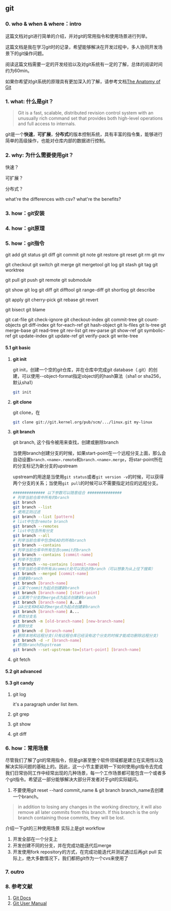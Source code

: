 ## git

### 0. who & when & where：intro
这篇文档对git进行简单的介绍，并对git的常用指令和使用场景进行列举。

这篇文档是我在学习git时的记录，希望能够解决在开发过程中，多人协同开发场景下的git操作问题。

阅读这篇文档需要一定的开发经验以及对git系统有一定的了解，总体的阅读时间约为60min。

如果你希望对git系统的原理具有更加深入的了解，请参考文档[The Anatomy of Git](./git-anatomy.md)

### 1. what: 什么是git？
> Git is a fast, scalable, distributed revision control system with an unusually rich command set that provides both high-level operations and full access to internals.

git是一个**快速**，**可扩展**，**分布式**的版本控制系统，具有丰富的指令集，能够进行简单的高级操作，也能对仓库内部的数据进行控制。

### 2. why: 为什么需要使用git？
快速？

可扩展？

分布式？

what're the differences with csv? what're the benefits?

### 3. how：git安装

### 4. how：git原理

### 5. how：git指令

git add
git status
git diff
git commit
git note
git restore
git reset
git rm
git mv


git checkout
git switch
git merge
git mergetool
git log
git stash
git tag
git worktree

git pull
git push
git remote
git submodule

git show
git log
git diff
git difftool
git range-diff
git shortlog
git describe

git apply
git cherry-pick
git rebase
git revert

git bisect
git blame

git cat-file
git check-ignore
git checkout-index
git commit-tree
git count-objects
git diff-index
git for-each-ref
git hash-object
git ls-files
git ls-tree
git merge-base
git read-tree
git rev-list
git rev-parse
git show-ref
git symbolic-ref
git update-index
git update-ref
git verify-pack
git write-tree

#### 5.1 git basic
1. **git init**

    git init，创建一个空的git仓库，并在仓库中完成git database（.git）的创建，可以使用--object-format指定object的的hash算法（sha1 or sha256，默认sha1）
    ```bash
    git init
    ```
2. **git clone**

    git clone，在
    ```bash
    git clone git://git.kernel.org/pub/scm/.../linux.git my-linux
    ```
3. **git branch**

    git branch, 这个指令被用来查找，创建或删除branch
    
    当使用branch创建分支的时候，如果start-point在一个远程分支上面，那么会自动设置`branch.<name>.remote`和`branch.<name>.merge`，将star-point所在的分支标记为新分支的upstream
    
    upstream的用途是当使用`git status`或者`git version -v`的时候，可以获得两个分支的关系；当使用`git pull`的时候可以不需要指定对应的远程分支。
    ```bash
    ############## 以下参数可以随意组合 ###############
    # 列举当前仓库中所有的branch
    git branch
    git branch --list
    # 使用正则过滤
    git branch --list [pattern]
    # list中包含remote branch
    git branch --remotes
    # list中包含所有分支
    git branch --all
    # 列举当前仓库中包含HEAD的所有branch
    git branch --contains
    # 列举当前仓库中所有包含commit的branch
    git branch --contains [commit-name]
    # 列举不包含的
    git branch --no-contains [commit-name]
    # 列举当前仓库中所有从commit处可以到达的branch（可以想象为从上往下搜索）
    git branch --merged [commit-name]
    # 创建新branch
    git branch [branch-name]
    # 以某个commit为起点创建新branch
    git branch [branch-name] [start-point]
    # 以某两个分支的merge点为起点创建新branch
    git branch [branch-name] A...B
    # 以A分支和HEAD的merge点为起点创建新branch
    git branch [branch-name] A...
    # 修改分支名
    git branch -m [old-branch-name] [new-branch-name]
    # 删除分支
    git branch -d [branch-name]
    # 删除本地和远程分支(只有远程仓库已经没有这个分支的时候才能成功删除远程分支)
    git branch -d -r [branch-name]
    # 修改branch的upstream
    git branch --set-upstream-to=[start-point] [branch-name]
    ```
4. git fetch
    

#### 5.2 git advanced

#### 5.3 git candy
1. git log

    it's a paragraph under list item.
2. git grep
3. git show
4. git diff

### 6. how：常用场景
尽管我们了解了git的常用指令，但是git甚至整个软件领域都是建立在实用性以及解决实际问题的基础上的。因此，这一小节主要说明一下如何使用git指令去完成我们日常协同工作中经常出现的几种场景，每一个工作场景都可能包含一个或者多个git指令。希望这一部分能够解决大部分开发者对于git的实际疑问。

1. 不要使用git reset --hard commit_name & git branch branch_name去创建一个branch。
> in addition to losing any changes in the working directory, it will also remove all later commits from this branch. If this branch is the only branch containing those commits, they will be lost.

介绍一下git的三种使用场景 实际上是git workflow
1. 开发全部在一个分支上
2. 开发创建不同的分支，并在完成功能迭代后merge
3. 开发使用fork repository的方式，在完成功能迭代并测试通过后再git pull
实际上，绝大多数情况下，我们都把git作为一个cvs来使用了

### 7. outro

### 8. 参考文献
1. [Git Docs](https://git-scm.com/docs) 
2. [Git User Manual](https://git-scm.com/docs/user-manual)

[1]: https://git-scm.com/docs "Git官方文档"
